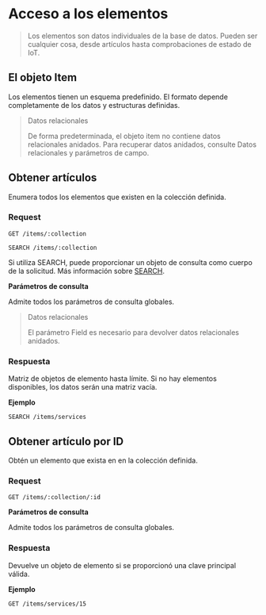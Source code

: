 # Acceso a los elementos

> Los elementos son datos individuales de la base de datos. Pueden ser cualquier cosa, desde artículos hasta comprobaciones de estado de IoT. 

## El objeto Item

Los elementos tienen un esquema predefinido. El formato depende completamente de los datos y estructuras definidas. 

> Datos relacionales
>
> De forma predeterminada, el objeto item no contiene datos relacionales anidados. Para recuperar datos anidados, consulte Datos relacionales y parámetros de campo.

## Obtener artículos

Enumera todos los elementos que existen en la colección definida.

### Request

```
GET /items/:collection

SEARCH /items/:collection
```

Si utiliza SEARCH, puede proporcionar un objeto de consulta como cuerpo de la solicitud. Más información sobre [SEARCH](README.md#método-http-search).

**Parámetros de consulta**

Admite todos los parámetros de consulta globales.

> Datos relacionales
>
> El parámetro Field es necesario para devolver datos relacionales anidados.

### Respuesta

Matriz de objetos de elemento hasta límite. Si no hay elementos disponibles, los datos serán una matriz vacía.

**Ejemplo**

```
SEARCH /items/services
```

## Obtener artículo por ID

Obtén un elemento que exista en en la colección definida.

### Request

```
GET /items/:collection/:id
```

**Parámetros de consulta**

Admite todos los parámetros de consulta globales.

### Respuesta

Devuelve un objeto de elemento si se proporcionó una clave principal válida.

**Ejemplo**

```
GET /items/services/15
```
